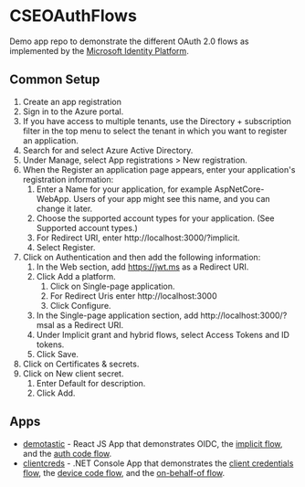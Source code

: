 # CSEOAuthFlows

Demo app repo to demonstrate the different OAuth 2.0 flows as implemented by the [Microsoft Identity Platform](https://docs.microsoft.com/en-us/azure/active-directory/develop/active-directory-v2-protocols).

## Common Setup

1. Create an app registration 
  1. Sign in to the Azure portal.
  2. If you have access to multiple tenants, use the Directory + subscription filter  in the top menu to select the tenant in which you want to register an application.
  3. Search for and select Azure Active Directory.
  4. Under Manage, select App registrations > New registration.
  5. When the Register an application page appears, enter your application's registration information:
     1. Enter a Name for your application, for example AspNetCore-WebApp. Users of your app might see this name, and you can change it later.
     2. Choose the supported account types for your application. (See Supported account types.)
     3. For Redirect URI, enter http://localhost:3000/?implicit.
     4. Select Register.
  6. Click on Authentication and then add the following information:
     1. In the Web section, add https://jwt.ms as a Redirect URI.
     2. Click Add a platform.
        1. Click on Single-page application.
        2. For Redirect Uris enter http://localhost:3000
        3. Click Configure.
     3. In the Single-page application section, add http://localhost:3000/?msal as a Redirect URI.
     4. Under Implicit grant and hybrid flows, select Access Tokens and ID tokens.
     5. Click Save.
  7. Click on Certificates & secrets.
  8. Click on New client secret.
     1. Enter Default for description.
     2. Click Add.

## Apps

- [demotastic](demotastic) - React JS App that demonstrates OIDC, the [implicit flow](https://docs.microsoft.com/en-us/azure/active-directory/develop/v2-oauth2-implicit-grant-flow), and the [auth code flow](https://docs.microsoft.com/en-us/azure/active-directory/develop/v2-oauth2-auth-code-flow).
- [clientcreds](clientcreds) - .NET Console App that demonstrates the [client credentials flow](https://docs.microsoft.com/en-us/azure/active-directory/develop/v2-oauth2-client-creds-grant-flow), the [device code flow](https://docs.microsoft.com/en-us/azure/active-directory/develop/v2-oauth2-device-code), and the [on-behalf-of flow](https://docs.microsoft.com/en-us/azure/active-directory/develop/v2-oauth2-on-behalf-of-flow).
